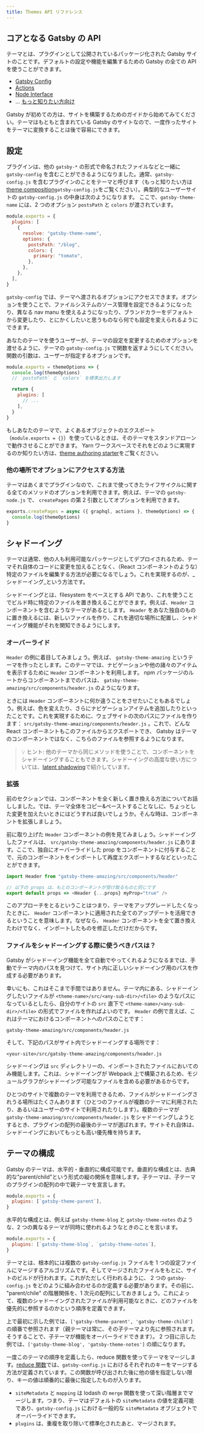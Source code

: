 ```yaml
---
title: Themes API リファレンス
---
```


## コアとなる Gatsby の API

テーマとは、プラグインとして公開されているパッケージ化された Gatsby サイトのことです。デフォルトの設定や機能を編集するための Gatsby の全ての API を使うことができます。

- [Gatsby Config](https://www.gatsbyjs.org/docs/gatsby-config/)
- [Actions](https://www.gatsbyjs.org/docs/actions/)
- [Node Interface](https://www.gatsbyjs.org/docs/node-interface/)
- ... [もっと知りたい方向け](https://www.gatsbyjs.org/docs/api-specification/)

Gatsby が初めての方は、サイトを構築するためのガイドから始めてみてください。テーマはもともと含まれている Gatsby のサイトなので、一度作ったサイトをテーマに変換することは後で容易にできます。

## 設定

プラグインは、他の `gatsby-*` の形式で命名されたファイルなどと一緒に `gatsby-config` を含むことができるようになりました。通常、`gatsby-config.js` を含むプラグインのことをテーマと呼びます（もっと知りたい方は[theme composition](#theme-composition)`gatsby-config.js`をご覧ください）。典型的なユーザーサイトの `gatsby-config.js` の中身は次のようになります。 ここで、`gatsby-theme-name` には、2 つのオプション `postsPath` と `colors` が渡されています。

```js:title=gatsby-config.js
module.exports = {
  plugins: [
    {
      resolve: "gatsby-theme-name",
      options: {
        postsPath: "/blog",
        colors: {
          primary: "tomato",
        },
      },
    },
  ],
}
```

`gatsby-config` では、テーマへ渡されるオプションにアクセスできます。オプションを使うことで、ファイルシステムのソース管理を設定できるようになったり、異なる nav manu を使えるようになったり、ブランドカラーをデフォルトから変更したり、とにかくしたいと思うものなら何でも設定を変えられるようにできます。

あなたのテーマを使うユーザーが、テーマの設定を変更するためのオプションを渡せるように、テーマの `gatsby-config.js` で関数を返すようにしてください。関数の引数は、ユーザーが指定するオプションです。

```js:title=gatsby-config.js
module.exports = themeOptions => {
  console.log(themeOptions)
  // `postsPath` と `colors` を標準出力します

  return {
    plugins: [
      // ...
    ],
  }
}
```

もしあなたのテーマで、よくあるオブジェクトのエクスポート（`module.exports = {}`）を使っているときは、そのテーマをスタンドアローンで動作させることができます。 Yarn ワークスペースでそれをどのように実現するのか知りたい方は、[theme authoring starter](https://github.com/gatsbyjs/gatsby-starter-theme-workspace)をご覧ください。

### 他の場所でオプションにアクセスする方法

テーマはあくまでプラグインなので、これまで使ってきたライフサイクルに関する全てのメソッドのオプションを利用できます。例えば、テーマの `gatsby-node.js` で、 `createPages` の第 2 引数としてオプションを利用できます。

```js:title=gatsby-node.js
exports.createPages = async ({ graphql, actions }, themeOptions) => {
  console.log(themeOptions)
}
```

## シャドーイング

テーマは通常、他の人も利用可能なパッケージとしてデプロイされるため、テーマそれ自体のコードに変更を加えることなく、（React コンポーネントのような）特定のファイルを編集する方法が必要になるでしょう。これを実現するのが、_シャドーイング_という方法です。

シャドーイングとは、filesystem をベースとする API であり、これを使うことでビルド時に特定のファイルを置き換えることができます。例えば、`Header` コンポーネントを含むようなテーマがあるとします。 `Header` をあなた独自のものに置き換えるには、新しいファイルを作り、これを適切な場所に配置し、シャドーイング機能がそれを関知できるようにします。

### オーバーライド

`Header` の例に着目してみましょう。例えば、 `gatsby-theme-amazing` というテーマを作ったとします。このテーマでは、ナビゲーションや他の諸々のアイテムを表示するために `Header` コンポーネントを利用します。 npm パッケージのルートからコンポーネントまでのパスは、 `gatsby-theme-amazing/src/components/header.js` のようになります。

ときには `Header` コンポーネントに何か違うことをさせたいこともあるでしょう。例えば、色を変えたり、さらにナビゲーションアイテムを追加したりといったことです。これを実現するために、ウェブサイトの次のパスにファイルを作ります： `src/gatsby-theme-amazing/components/header.js` 。これで、どんな React コンポーネントもこのファイルからエクスポートでき、 Gatsby はテーマのコンポーネントではなく、こちらのファイルを参照するようになります。

> 💡 ヒント: 他のテーマから同じメソッドを使うことで、コンポーネントをシャドーイングすることもできます。シャドーイングの高度な使い方については、[latent shadowing](https://johno.com/latent-component-shadowing)で紹介しています。

### 拡張

前のセクションでは、コンポーネントを全く新しく置き換える方法についてお話ししました。では、テーマ全体をコピー&ペーストすることなしに、ちょっとした変更を加えたいときにはどうすれば良いでしょうか。そんな時は、コンポーネントを拡張しましょう。

前に取り上げた `Header` コンポーネントの例を見てみましょう。シャドーイングしたファイルは、 `src/gatsby-theme-amazing/components/header.js` にあります。ここで、独自にオーバーライドした prop をコンポーネントに付与することで、元のコンポーネントをインポートして再度エクスポートするなどといったことができます。

```js
import Header from "gatsby-theme-amazing/src/components/header"

// 以下の props は、もとのコンポーネントが受け取るものと同じです
export default props => <Header {...props} myProp="true" />
```

このアプローチをとるということはつまり、テーマをアップグレードしたくなったときに、 `Header` コンポーネントに適用された全てのアップデートを活用できるということを意味します。なぜなら、 `Header` コンポーネントを全て置き換えたわけでなく、インポートしたものを修正しただけだからです。

### ファイルをシャドーイングする際に使うべきパスは？

Gatsby がシャドーイング機能を全て自動でやってくれるようになるまでは、手動でテーマ内のパスを見つけて、サイト内に正しいシャドーイング用のパスを作成する必要があります。

幸いにも、これはそこまで手間ではありません。テーマ内にある、シャドーイングしたいファイルが `<theme-name>/src/<any-sub-dir>/<file>` のようなパスになっているとしたら、自分のサイトの `src` 直下で `<theme-name>/<any-sub-dir>/<file>` の形式でファイルを作ればよいのです。 `Header` の例で言えば、これはテーマにおけるコンポーネントへのパスのことです：

```text
gatsby-theme-amazing/src/components/header.js
```

そして、下記のパスがサイト内でシャドーイングする場所です：

```text
<your-site>/src/gatsby-theme-amazing/components/header.js
```

シャドーイングは `src` ディレクトリーの、インポートされたファイルにおいてのみ機能します。これは、シャドーイングが Webpack 上で構築されるため、モジュールグラフがシャドーイング可能なファイルを含める必要があるからです。

ひとつのサイトで複数のテーマを利用できるため、ファイルがシャドーイングされうる場所はたくさんあります（ひとつのファイルが複数のテーマに利用されたり、あるいはユーザーのサイトで利用されたりします）。複数のテーマが `gatsby-theme-amazing/src/components/header.js` をシャドーイングしようとするとき、プラグインの配列の最後のテーマが選ばれます。サイトそれ自体は、シャドーイングにおいてもっとも高い優先権を持ちます。

## テーマの構成

Gatsby のテーマは、水平的・垂直的に構成可能です。垂直的な構成とは、古典的な"parent/child"という形式の縦の関係を意味します。子テーマは、子テーマのプラグインの配列の中で親テーマを宣言します。

```js:title=gatsby-theme-child/gatsby-config.js
module.exports = {
  plugins: [`gatsby-theme-parent`],
}
```

水平的な構成とは、例えば `gatsby-theme-blog` と `gatsby-theme-notes` のような、2 つの異なるテーマが同時に使われるようなときのことを言います。

```js:title=my-site/gatsby-config.js
module.exports = {
  plugins: [`gatsby-theme-blog`, `gatsby-theme-notes`],
}
```

テーマとは、根本的には複数の `gatsby-config.js` ファイルを 1 つの設定ファイルにマージするアルゴリズムです。そしてマージされたファイルをもとに、サイトのビルドが行われます。これがただしく行われるように、 2 つの `gatsby-config.js` をどのように組み合わせるのか定義する必要があります。その前に、 "parent/chile" の階層関係を、1 次元の配列にしておきましょう。これによって、複数のシャドーイングされたファイルが利用可能なときに、どのファイルを優先的に参照するのかという順序を定義できます。

上で最初に示した例では、`['gatsby-theme-parent', 'gatsby-theme-child']` の順番で参照されます（親テーマは常に、その子テーマより先に参照されます。そうすることで、子テーマが機能をオーバーライドできます）。 2 つ目に示した例では、`['gatsby-theme-blog', 'gatsby-theme-notes']` の順になります。

一度このテーマの順序を定義したら、reduce 関数を使ってテーマをマージします。[reduce 関数](https://github.com/gatsbyjs/gatsby/blob/master/packages/gatsby/src/utils/merge-gatsby-config.js)では、`gatsby-config.js` におけるそれぞれのキーをマージする方法が定義されています。この関数が呼び出された後に他の値を指定しない限り、キーの値は順番的に最後に指定したものが入ります。

- `siteMetadata` と `mapping` は lodash の `merge` 関数を使って深い階層までマージします。つまり、テーマはデフォルトの `siteMetadata` の値を定義可能であり、`gatsby-config.js` における一般的な `siteMetadata` オブジェクトでオーバーライドできます。
- `plugins` は、重複を取り除いて標準化されたあと、マージされます。
